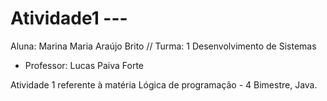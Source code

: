 # Atividade1 ---
Aluna: Marina Maria Araújo Brito //
Turma: 1 Desenvolvimento de Sistemas
- Professor: Lucas Paiva Forte

Atividade 1 referente à matéria Lógica de programação - 4 Bimestre, Java.
